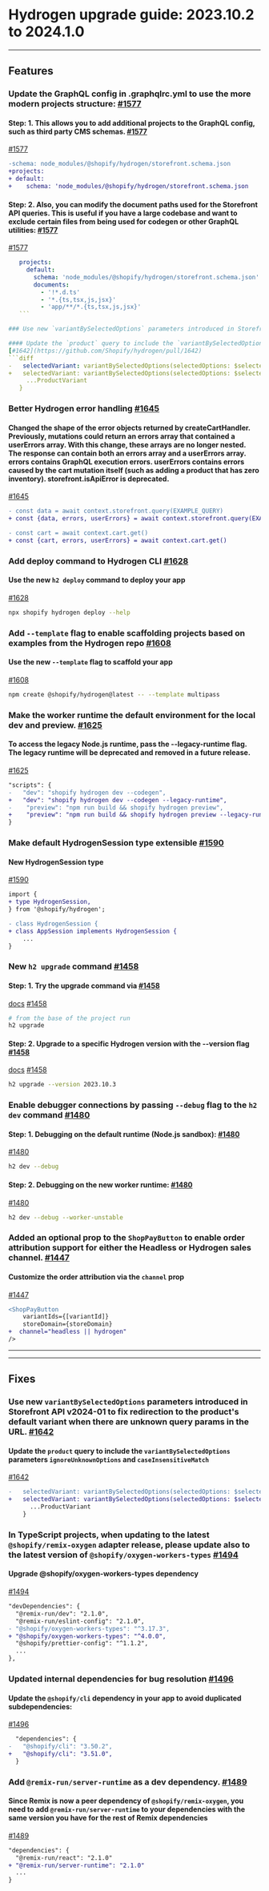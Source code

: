 # Hydrogen upgrade guide: 2023.10.2 to 2024.1.0

----

## Features

### Update the GraphQL config in .graphqlrc.yml to use the more modern projects structure: [#1577](https://github.com/Shopify/hydrogen/pull/1577)

#### Step: 1. This allows you to add additional projects to the GraphQL config, such as third party CMS schemas. [#1577](https://github.com/Shopify/hydrogen/pull/1577)

[#1577](https://github.com/Shopify/hydrogen/pull/1577)
```diff
-schema: node_modules/@shopify/hydrogen/storefront.schema.json
+projects:
+ default:
+    schema: 'node_modules/@shopify/hydrogen/storefront.schema.json
```

#### Step: 2. Also, you can modify the document paths used for the Storefront API queries. This is useful if you have a large codebase and want to exclude certain files from being used for codegen or other GraphQL utilities: [#1577](https://github.com/Shopify/hydrogen/pull/1577)

[#1577](https://github.com/Shopify/hydrogen/pull/1577)
 ```yaml
    projects:
      default:
        schema: 'node_modules/@shopify/hydrogen/storefront.schema.json'
        documents:
          - '!*.d.ts'
          - '*.{ts,tsx,js,jsx}'
          - 'app/**/*.{ts,tsx,js,jsx}'
    ```

### Use new `variantBySelectedOptions` parameters introduced in Storefront API v2024-01 to fix redirection to the product's default variant when there are unknown query params in the URL. [#1642](https://github.com/Shopify/hydrogen/pull/1642)

#### Update the `product` query to include the `variantBySelectedOptions` parameters `ignoreUnknownOptions` and `caseInsensitiveMatch`
[#1642](https://github.com/Shopify/hydrogen/pull/1642)
```diff
-   selectedVariant: variantBySelectedOptions(selectedOptions: $selectedOptions) {
+   selectedVariant: variantBySelectedOptions(selectedOptions: $selectedOptions, ignoreUnknownOptions: true, caseInsensitiveMatch: true) {
      ...ProductVariant
    }
```

### Better Hydrogen error handling [#1645](https://github.com/Shopify/hydrogen/pull/1645)

#### Changed the shape of the error objects returned by createCartHandler. Previously, mutations could return an errors array that contained a userErrors array. With this change, these arrays are no longer nested. The response can contain both an errors array and a userErrors array. errors contains GraphQL execution errors. userErrors contains errors caused by the cart mutation itself (such as adding a product that has zero inventory). storefront.isApiError is deprecated.
[#1645](https://github.com/Shopify/hydrogen/pull/1645)
```diff
- const data = await context.storefront.query(EXAMPLE_QUERY)
+ const {data, errors, userErrors} = await context.storefront.query(EXAMPLE_QUERY) 
```

```diff
- const cart = await context.cart.get()
+ const {cart, errors, userErrors} = await context.cart.get()
```

### Add deploy command to Hydrogen CLI [#1628](https://github.com/Shopify/hydrogen/pull/1628)

#### Use the new `h2 deploy` command to deploy your app
[#1628](https://github.com/Shopify/hydrogen/pull/1628)
```bash
npx shopify hydrogen deploy --help
```

### Add `--template` flag to enable scaffolding projects based on examples from the Hydrogen repo [#1608](https://github.com/Shopify/hydrogen/pull/1608)

#### Use the new `--template` flag to scaffold your app
[#1608](https://github.com/Shopify/hydrogen/pull/1608)
```bash
npm create @shopify/hydrogen@latest -- --template multipass
```

### Make the worker runtime the default environment for the local dev and preview. [#1625](https://github.com/Shopify/hydrogen/pull/1625)

#### To access the legacy Node.js runtime, pass the --legacy-runtime flag. The legacy runtime will be deprecated and removed in a future release.
[#1625](https://github.com/Shopify/hydrogen/pull/1625)
```diff
"scripts": {
-   "dev": "shopify hydrogen dev --codegen",
+   "dev": "shopify hydrogen dev --codegen --legacy-runtime",
-    "preview": "npm run build && shopify hydrogen preview",
+    "preview": "npm run build && shopify hydrogen preview --legacy-runtime",
}
```

### Make default HydrogenSession type extensible [#1590](https://github.com/Shopify/hydrogen/pull/1590)

#### New HydrogenSession type
[#1590](https://github.com/Shopify/hydrogen/pull/1590)
```diff
import {
+ type HydrogenSession,
} from '@shopify/hydrogen';

- class HydrogenSession {
+ class AppSession implements HydrogenSession {
    ...
}
```

### New `h2 upgrade` command [#1458](https://github.com/Shopify/hydrogen/pull/1458)

#### Step: 1. Try the upgrade command via [#1458](https://github.com/Shopify/hydrogen/pull/1458)

[docs](https://shopify.dev/docs/custom-storefronts/hydrogen/cli#upgrade)
[#1458](https://github.com/Shopify/hydrogen/pull/1458)
```bash
# from the base of the project run
h2 upgrade
```

#### Step: 2. Upgrade to a specific Hydrogen version with the --version flag [#1458](https://github.com/Shopify/hydrogen/pull/1458)

[docs](https://shopify.dev/docs/custom-storefronts/hydrogen/cli#upgrade)
[#1458](https://github.com/Shopify/hydrogen/pull/1458)
```bash
h2 upgrade --version 2023.10.3
```

### Enable debugger connections by passing `--debug` flag to the `h2 dev` command [#1480](https://github.com/Shopify/hydrogen/pull/1480)

#### Step: 1. Debugging on the default runtime (Node.js sandbox): [#1480](https://github.com/Shopify/hydrogen/pull/1480)

[#1480](https://github.com/Shopify/hydrogen/pull/1480)
```bash
h2 dev --debug
```

#### Step: 2. Debugging on the new worker runtime: [#1480](https://github.com/Shopify/hydrogen/pull/1480)

[#1480](https://github.com/Shopify/hydrogen/pull/1480)
```bash
h2 dev --debug --worker-unstable
```

### Added an optional prop to the `ShopPayButton` to enable order attribution support for either the Headless or Hydrogen sales channel. [#1447](https://github.com/Shopify/hydrogen/pull/1447)

#### Customize the order attribution via the `channel` prop
[#1447](https://github.com/Shopify/hydrogen/pull/1447)
```diff
<ShopPayButton
    variantIds={[variantId]}
    storeDomain={storeDomain}
+  channel="headless || hydrogen"
/>
```

----

----

## Fixes

### Use new `variantBySelectedOptions` parameters introduced in Storefront API v2024-01 to fix redirection to the product's default variant when there are unknown query params in the URL. [#1642](https://github.com/Shopify/hydrogen/pull/1642)

#### Update the `product` query to include the `variantBySelectedOptions` parameters `ignoreUnknownOptions` and `caseInsensitiveMatch`
[#1642](https://github.com/Shopify/hydrogen/pull/1642)
```diff
-   selectedVariant: variantBySelectedOptions(selectedOptions: $selectedOptions) {
+   selectedVariant: variantBySelectedOptions(selectedOptions: $selectedOptions, ignoreUnknownOptions: true, caseInsensitiveMatch: true) {
      ...ProductVariant
    }
```

### In TypeScript projects, when updating to the latest `@shopify/remix-oxygen` adapter release, please update also to the latest version of `@shopify/oxygen-workers-types` [#1494](https://github.com/Shopify/hydrogen/pull/1494)

#### Upgrade @shopify/oxygen-workers-types dependency
[#1494](https://github.com/Shopify/hydrogen/pull/1494)
```diff
"devDependencies": {
  "@remix-run/dev": "2.1.0",
  "@remix-run/eslint-config": "2.1.0",
- "@shopify/oxygen-workers-types": "^3.17.3",
+ "@shopify/oxygen-workers-types": "^4.0.0",
  "@shopify/prettier-config": "^1.1.2",
  ...
},
```

### Updated internal dependencies for bug resolution [#1496](https://github.com/Shopify/hydrogen/pull/1496)

#### Update the `@shopify/cli` dependency in your app to avoid duplicated subdependencies:
[#1496](https://github.com/Shopify/hydrogen/pull/1496)
```diff
  "dependencies": {
-   "@shopify/cli": "3.50.2",
+   "@shopify/cli": "3.51.0",
  }
```

### Add `@remix-run/server-runtime` as a dev dependency.  [#1489](https://github.com/Shopify/hydrogen/pull/1489)

#### Since Remix is now a peer dependency of `@shopify/remix-oxygen`, you need to add `@remix-run/server-runtime` to your dependencies with the same version you have for the rest of Remix dependencies
[#1489](https://github.com/Shopify/hydrogen/pull/1489)
```diff
"dependencies": {
  "@remix-run/react": "2.1.0"
+ "@remix-run/server-runtime": "2.1.0"
  ...
}
```
